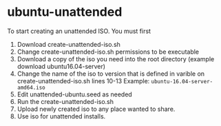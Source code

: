 # ubuntu-unattended

To start creating an unattended ISO. You must first

1. Download create-unattended-iso.sh
1. Change create-unattended-iso.sh permissions to be executable 
1. Download a copy of the iso you need into the root directory (example download ubuntu16.04-server)
1. Change the name of the iso to version that is defined in varible on create-unattended-iso.sh lines 10-13 Example: `ubuntu-16.04-server-amd64.iso` 
1. Edit unattended-ubuntu.seed as needed
1. Run the create-unattended-iso.sh
1. Upload newly created iso to any place wanted to share. 
1. Use iso for unattended installs.

